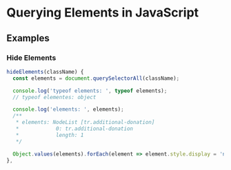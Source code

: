 
# Querying Elements in JavaScript

## Examples

### Hide Elements
```javascript
hideElements(className) {
  const elements = document.querySelectorAll(className);

  console.log('typeof elements: ', typeof elements);
  // typeof elementes: object

  console.log('elements: ', elements);
  /**
   * elements: NodeList [tr.additional-donation]
   *            0: tr.additional-donation
   *            length: 1
   */

  Object.values(elements).forEach(element => element.style.display = 'none');
},
```
